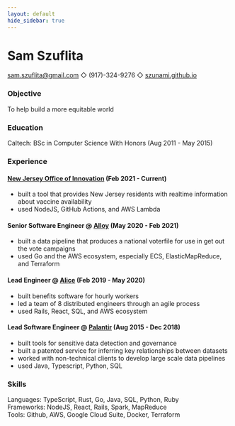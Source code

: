 ```yaml
---
layout: default
hide_sidebar: true
---
```


# Sam Szuflita

[sam.szuflita@gmail.com](mailto:sam.szuflita@gmail.com) ◇ (917)-324-9276 ◇ [szunami.github.io](https://szunami.github.io)

### Objective

To help build a more equitable world

### Education

Caltech: BSc in Computer Science With Honors (Aug 2011 - May 2015)

### Experience

#### [New Jersey Office of Innovation](https://innovation.nj.gov/) (Feb 2021 - Current)
- built a tool that provides New Jersey residents with realtime information about vaccine availability
- used NodeJS, GitHub Actions, and AWS Lambda

#### Senior Software Engineer @ [Alloy](https://alloy.us/) (May 2020 - Feb 2021)

- built a data pipeline that produces a national voterfile for use in get out the vote campaigns
- used Go and the AWS ecosystem, especially ECS, ElasticMapReduce, and Terraform

#### Lead Engineer @ [Alice](https://www.thisisalice.com/) (Feb 2019 - May 2020)

- built benefits software for hourly workers
- led a team of 8 distributed engineers through an agile process
- used Rails, React, SQL, and AWS ecosystem

#### Lead Software Engineer @ [Palantir](https://www.palantir.com/) (Aug 2015 - Dec 2018)

- built tools for sensitive data detection and governance
- built a patented service for inferring key relationships between datasets
- worked with non-technical clients to develop large scale data pipelines
- used Java, Typescript, Python, SQL

### Skills

Languages: TypeScript, Rust, Go, Java, SQL, Python, Ruby  
Frameworks: NodeJS, React, Rails, Spark, MapReduce  
Tools: Github, AWS, Google Cloud Suite, Docker, Terraform